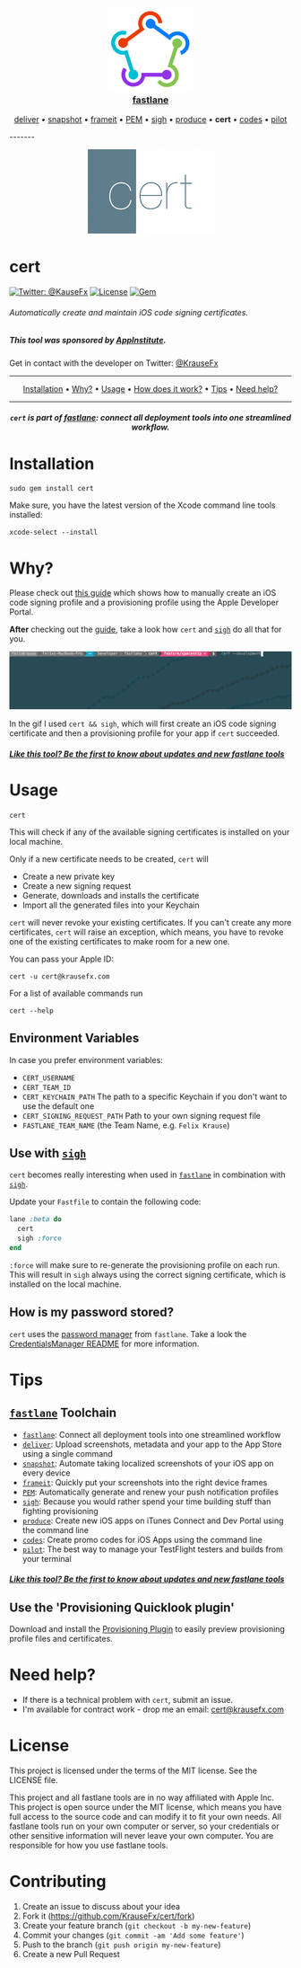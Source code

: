 <h3 align="center">
  <a href="https://github.com/KrauseFx/fastlane">
    <img src="assets/fastlane.png" width="150" />
    <br />
    fastlane
  </a>
</h3>
<p align="center">
  <a href="https://github.com/KrauseFx/deliver">deliver</a> &bull; 
  <a href="https://github.com/KrauseFx/snapshot">snapshot</a> &bull; 
  <a href="https://github.com/KrauseFx/frameit">frameit</a> &bull; 
  <a href="https://github.com/KrauseFx/pem">PEM</a> &bull; 
  <a href="https://github.com/KrauseFx/sigh">sigh</a> &bull; 
  <a href="https://github.com/KrauseFx/produce">produce</a> &bull;
  <b>cert</b> &bull;
  <a href="https://github.com/KrauseFx/codes">codes</a> &bull;
  <a href="https://github.com/fastlane/pilot">pilot</a>
</p>
-------

<p align="center">
    <img src="assets/cert.png">
</p>

cert
============

[![Twitter: @KauseFx](https://img.shields.io/badge/contact-@KrauseFx-blue.svg?style=flat)](https://twitter.com/KrauseFx)
[![License](http://img.shields.io/badge/license-MIT-green.svg?style=flat)](https://github.com/KrauseFx/cert/blob/master/LICENSE)
[![Gem](https://img.shields.io/gem/v/cert.svg?style=flat)](http://rubygems.org/gems/cert)

###### Automatically create and maintain iOS code signing certificates.

##### This tool was sponsored by [AppInstitute](http://appinstitute.co.uk/).

Get in contact with the developer on Twitter: [@KrauseFx](https://twitter.com/KrauseFx)

-------
<p align="center">
    <a href="#installation">Installation</a> &bull; 
    <a href="#why">Why?</a> &bull; 
    <a href="#usage">Usage</a> &bull; 
    <a href="#how-does-it-work">How does it work?</a> &bull; 
    <a href="#tips">Tips</a> &bull; 
    <a href="#need-help">Need help?</a>
</p>

-------

<h5 align="center"><code>cert</code> is part of <a href="https://fastlane.tools">fastlane</a>: connect all deployment tools into one streamlined workflow.</h5>



# Installation
    sudo gem install cert

Make sure, you have the latest version of the Xcode command line tools installed:

    xcode-select --install

# Why?

Please check out [this guide](https://github.com/KrauseFx/cert/blob/master/ManualSteps.md) which shows how to manually create an iOS code signing profile and a provisioning profile using the Apple Developer Portal.

**After** checking out the [guide](https://github.com/KrauseFx/cert/blob/master/ManualSteps.md), take a look how `cert` and [`sigh`](https://github.com/KrauseFx/sigh) do all that for you.

![assets/cert.gif](assets/cert.gif) 

In the gif I used `cert && sigh`, which will first create an iOS code signing certificate and then a provisioning profile for your app if `cert` succeeded.

##### [Like this tool? Be the first to know about updates and new fastlane tools](https://tinyletter.com/krausefx)

# Usage

    cert

This will check if any of the available signing certificates is installed on your local machine.

Only if a new certificate needs to be created, `cert` will

- Create a new private key
- Create a new signing request
- Generate, downloads and installs the certificate
- Import all the generated files into your Keychain


```cert``` will never revoke your existing certificates. If you can't create any more certificates, `cert` will raise an exception, which means, you have to revoke one of the existing certificates to make room for a new one.


You can pass your Apple ID:

    cert -u cert@krausefx.com

For a list of available commands run

    cert --help

## Environment Variables
In case you prefer environment variables:

- ```CERT_USERNAME```
- ```CERT_TEAM_ID```
- ```CERT_KEYCHAIN_PATH``` The path to a specific Keychain if you don't want to use the default one
- ```CERT_SIGNING_REQUEST_PATH``` Path to your own signing request file
- ```FASTLANE_TEAM_NAME``` (the Team Name, e.g. `Felix Krause`)

## Use with [`sigh`](https://github.com/KrauseFx/sigh)

`cert` becomes really interesting when used in [`fastlane`](https://github.com/KrauseFx/fastlane) in combination with [`sigh`](https://github.com/KrauseFx/sigh).

Update your `Fastfile` to contain the following code:

```ruby
lane :beta do
  cert
  sigh :force
end
```

`:force` will make sure to re-generate the provisioning profile on each run.
This will result in `sigh` always using the correct signing certificate, which is installed on the local machine.


## How is my password stored?
```cert``` uses the [password manager](https://github.com/fastlane/CredentialsManager) from `fastlane`. Take a look the [CredentialsManager README](https://github.com/fastlane/CredentialsManager) for more information.

# Tips

## [`fastlane`](https://fastlane.tools) Toolchain

- [`fastlane`](https://fastlane.tools): Connect all deployment tools into one streamlined workflow
- [`deliver`](https://github.com/KrauseFx/deliver): Upload screenshots, metadata and your app to the App Store using a single command
- [`snapshot`](https://github.com/KrauseFx/snapshot): Automate taking localized screenshots of your iOS app on every device
- [`frameit`](https://github.com/KrauseFx/frameit): Quickly put your screenshots into the right device frames
- [`PEM`](https://github.com/KrauseFx/pem): Automatically generate and renew your push notification profiles
- [`sigh`](https://github.com/KrauseFx/sigh): Because you would rather spend your time building stuff than fighting provisioning
- [`produce`](https://github.com/KrauseFx/produce): Create new iOS apps on iTunes Connect and Dev Portal using the command line
- [`codes`](https://github.com/KrauseFx/codes): Create promo codes for iOS Apps using the command line
- [`pilot`](https://github.com/fastlane/pilot): The best way to manage your TestFlight testers and builds from your terminal

##### [Like this tool? Be the first to know about updates and new fastlane tools](https://tinyletter.com/krausefx)

## Use the 'Provisioning Quicklook plugin'
Download and install the [Provisioning Plugin](https://github.com/chockenberry/Provisioning) to easily preview provisioning profile files and certificates.

# Need help?
- If there is a technical problem with ```cert```, submit an issue.
- I'm available for contract work - drop me an email: cert@krausefx.com

# License
This project is licensed under the terms of the MIT license. See the LICENSE file.

This project and all fastlane tools are in no way affiliated with Apple Inc. This project is open source under the MIT license, which means you have full access to the source code and can modify it to fit your own needs. All fastlane tools run on your own computer or server, so your credentials or other sensitive information will never leave your own computer. You are responsible for how you use fastlane tools.

# Contributing

1. Create an issue to discuss about your idea
2. Fork it (https://github.com/KrauseFx/cert/fork)
3. Create your feature branch (`git checkout -b my-new-feature`)
4. Commit your changes (`git commit -am 'Add some feature'`)
5. Push to the branch (`git push origin my-new-feature`)
6. Create a new Pull Request
